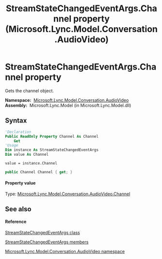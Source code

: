 ﻿---
title: StreamStateChangedEventArgs.Channel property  (Microsoft.Lync.Model.Conversation.AudioVideo)
TOCTitle: 'Channel property '
ms:assetid: P:Microsoft.Lync.Model.Conversation.AudioVideo.StreamStateChangedEventArgs.Channel_DI_3_UC_OCS14MrefLyncWPF
ms:mtpsurl: https://msdn.microsoft.com/en-us/library/microsoft.lync.model.conversation.audiovideo.streamstatechangedeventargs.channel_di_3_uc_ocs14mreflyncwpf(v=office.15)
ms:contentKeyID: 48593808
ms.date: 07/28/2014
mtps_version: v=office.15
f1_keywords:
- Microsoft.Lync.Model.Conversation.AudioVideo.StreamStateChangedEventArgs.Channel
dev_langs:
- CSharp
- JScript
- VB
- other
---

# StreamStateChangedEventArgs.Channel property

Gets the channel object.

**Namespace:**  [Microsoft.Lync.Model.Conversation.AudioVideo](microsoft-lync-model-conversation-audiovideo-namespace_2.md)  
**Assembly:**  Microsoft.Lync.Model (in Microsoft.Lync.Model.dll)

## Syntax

``` vb
'Declaration
Public ReadOnly Property Channel As Channel
    Get
'Usage
Dim instance As StreamStateChangedEventArgs
Dim value As Channel

value = instance.Channel
```

``` csharp
public Channel Channel { get; }
```

#### Property value

Type: [Microsoft.Lync.Model.Conversation.AudioVideo.Channel](channel-class-microsoft-lync-model-conversation-audiovideo_2.md)  

## See also

#### Reference

[StreamStateChangedEventArgs class](streamstatechangedeventargs-class-microsoft-lync-model-conversation-audiovideo_2.md)

[StreamStateChangedEventArgs members](streamstatechangedeventargs-members-microsoft-lync-model-conversation-audiovideo_2.md)

[Microsoft.Lync.Model.Conversation.AudioVideo namespace](microsoft-lync-model-conversation-audiovideo-namespace_2.md)


